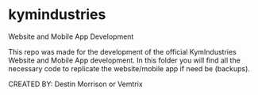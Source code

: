 # kymindustries
Website and Mobile App Development

This repo was made for the development of the official KymIndustries Website and Mobile App development. In this folder you will find all the necessary code to replicate the website/mobile app if need be (backups). 

CREATED BY: Destin Morrison or Vemtrix

